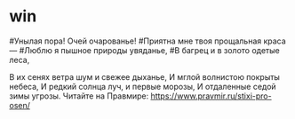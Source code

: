 # win
#Унылая пора! Очей очарованье!
#Приятна мне твоя прощальная краса —
#Люблю я пышное природы увяданье,
#В багрец и в золото одетые леса,

В их сенях ветра шум и свежее дыханье,
И мглой волнистою покрыты небеса,
И редкий солнца луч, и первые морозы,
И отдаленные седой зимы угрозы.
Читайте на Правмире: https://www.pravmir.ru/stixi-pro-osen/